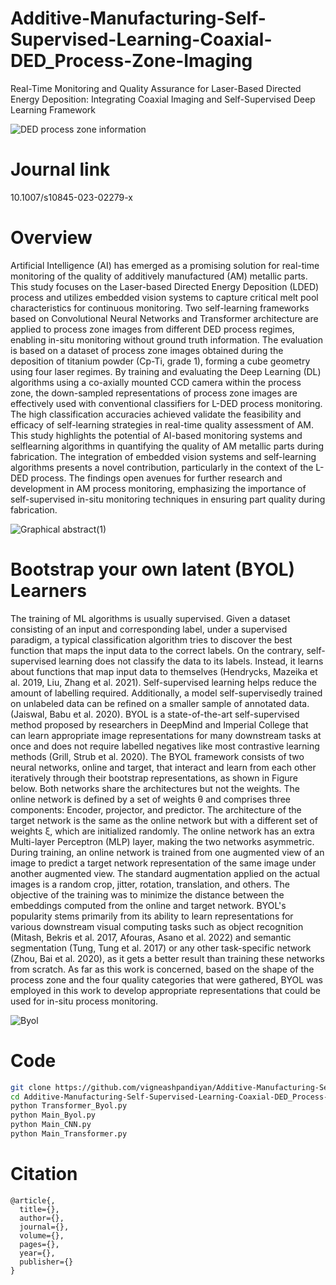 # Additive-Manufacturing-Self-Supervised-Learning-Coaxial-DED_Process-Zone-Imaging
Real-Time Monitoring and Quality Assurance for Laser-Based Directed Energy Deposition: Integrating Coaxial Imaging and Self-Supervised Deep Learning Framework

![DED process zone information](https://github.com/vigneashpandiyan/Additive-Manufacturing-Self-Supervised-Learning-Coaxial-DED-Process-Zone-Imaging/assets/39007209/5b899596-ade5-40dc-bf44-ff77896544bc)

# Journal link

10.1007/s10845-023-02279-x

# Overview


Artificial Intelligence (AI) has emerged as a promising solution for real-time monitoring of the quality of
additively manufactured (AM) metallic parts. This study focuses on the Laser-based Directed Energy Deposition (LDED)
process and utilizes embedded vision systems to capture critical melt pool characteristics for continuous
monitoring. Two self-learning frameworks based on Convolutional Neural Networks and Transformer architecture
are applied to process zone images from different DED process regimes, enabling in-situ monitoring without ground
truth information. The evaluation is based on a dataset of process zone images obtained during the deposition of
titanium powder (Cp-Ti, grade 1), forming a cube geometry using four laser regimes. By training and evaluating the
Deep Learning (DL) algorithms using a co-axially mounted CCD camera within the process zone, the down-sampled
representations of process zone images are effectively used with conventional classifiers for L-DED process
monitoring. The high classification accuracies achieved validate the feasibility and efficacy of self-learning strategies
in real-time quality assessment of AM. This study highlights the potential of AI-based monitoring systems and selflearning
algorithms in quantifying the quality of AM metallic parts during fabrication. The integration of embedded
vision systems and self-learning algorithms presents a novel contribution, particularly in the context of the L-DED
process. The findings open avenues for further research and development in AM process monitoring, emphasizing the
importance of self-supervised in-situ monitoring techniques in ensuring part quality during fabrication.

![Graphical abstract(1)](https://github.com/vigneashpandiyan/Additive-Manufacturing-Self-Supervised-Learning-Coaxial-DED-Process-Zone-Imaging/assets/39007209/0ee15026-dde5-4176-a036-26707a9ada11)


# Bootstrap your own latent (BYOL) Learners

The training of ML algorithms is usually supervised. Given a dataset consisting of an input and corresponding label, under a supervised paradigm, a typical classification algorithm tries to discover the best function that maps the input data to the correct labels. On the contrary, self-supervised learning does not classify the data to its labels. Instead, it learns about functions that map input data to themselves (Hendrycks, Mazeika et al. 2019, Liu, Zhang et al. 2021). Self-supervised learning helps reduce the amount of labelling required. Additionally, a model self-supervisedly trained on unlabeled data can be refined on a smaller sample of annotated data. (Jaiswal, Babu et al. 2020).
BYOL is a state-of-the-art self-supervised method proposed by researchers in DeepMind and Imperial College that can learn appropriate image representations for many downstream tasks at once and does not require labelled negatives like most contrastive learning methods (Grill, Strub et al. 2020). The BYOL framework consists of two neural networks, online and target, that interact and learn from each other iteratively through their bootstrap representations, as shown in Figure below. Both networks share the architectures but not the weights. The online network is defined by a set of weights θ and comprises three components: Encoder, projector, and predictor. The architecture of the target network is the same as the online network but with a different set of weights ξ, which are initialized randomly. The online network has an extra Multi-layer Perceptron (MLP) layer, making the two networks asymmetric. During training, an online network is trained from one augmented view of an image to predict a target network representation of the same image under another augmented view. The standard augmentation applied on the actual images is a random crop, jitter, rotation, translation, and others. The objective of the training was to minimize the distance between the embeddings computed from the online and target network. BYOL's popularity stems primarily from its ability to learn representations for various downstream visual computing tasks such as object recognition (Mitash, Bekris et al. 2017, Afouras, Asano et al. 2022) and semantic segmentation (Tung, Tung et al. 2017) or any other task-specific network (Zhou, Bai et al. 2020), as it gets a better result than training these networks from scratch. As far as this work is concerned, based on the shape of the process zone and the four quality categories that were gathered, BYOL was employed in this work to develop appropriate representations that could be used for in-situ process monitoring.


![Byol](https://github.com/vigneashpandiyan/Additive-Manufacturing-Self-Supervised-Learning-Coaxial-DED-Process-Zone-Imaging/assets/39007209/12b87183-40e0-43bf-86ed-69e6d2495fe1)


 


# Code
```bash
git clone https://github.com/vigneashpandiyan/Additive-Manufacturing-Self-Supervised-Learning-Coaxial-DED_Process-Zone-Imaging
cd Additive-Manufacturing-Self-Supervised-Learning-Coaxial-DED_Process-Zone-Imaging
python Transformer_Byol.py
python Main_Byol.py
python Main_CNN.py
python Main_Transformer.py
```

# Citation
```
@article{,
  title={},
  author={},
  journal={},
  volume={},
  pages={},
  year={},
  publisher={}
}
```

